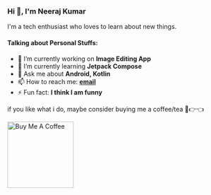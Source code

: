 ### Hi 👋, I'm Neeraj Kumar
I'm a tech enthusiast who loves to learn about new things.

#### Talking about Personal Stuffs:

- 🔭 I’m currently working on **Image Editing App**
- 🌱 I’m currently learning **Jetpack Compose**
- 💬 Ask me about **Android, Kotlin**
- 📫 How to reach me: **[email](neeraj001233@gamil.com)**
- ⚡ Fun fact: **I think I am funny**


if you like what i do, maybe consider buying me a coffee/tea 🥺👉👈

<a href="https://www.buymeacoffee.com/neerajin" target="_blank"><img src="https://cdn.buymeacoffee.com/buttons/v2/default-red.png" alt="Buy Me A Coffee" width="150" ></a>
